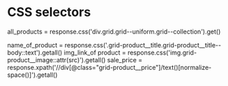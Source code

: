 # CSS selectors

all_products = response.css('div.grid.grid--uniform.grid--collection').get()

name_of_product = response.css('.grid-product__title.grid-product__title--body::text').getall()
img_link_of product = response.css('img.grid-product__image::attr(src)').getall()
sale_price = response.xpath('//div[@class="grid-product__price"]/text()[normalize-space()]').getall()
